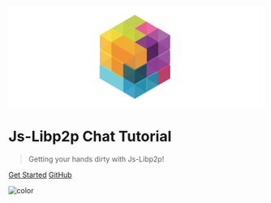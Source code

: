![logo](media/libp2p.png ':size=500')

# Js-Libp2p Chat Tutorial

> Getting your hands dirty with Js-Libp2p!

[Get Started](README.md)
[GitHub](https://github.com/shresthagrawal/jslibp2p-chat-tutorial)

<!-- Overwrite Background Image with black -->
![color](#FFFFFF)